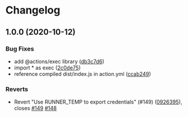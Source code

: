 # Changelog

## 1.0.0 (2020-10-12)


### Bug Fixes

* add @actions/exec library ([db3c7d6](https://www.github.com/Melon-Tropics/github-actions/commit/db3c7d6e8477b8cdf9324c00d1d2c78de60fac7e))
* import * as exec ([2c0de75](https://www.github.com/Melon-Tropics/github-actions/commit/2c0de755dfc78d287881043c1c7e0e4aa676460d))
* reference compiled dist/index.js in action.yml ([ccab249](https://www.github.com/Melon-Tropics/github-actions/commit/ccab24911266f9267e21b7b3234613244bab3eeb))


### Reverts

* Revert "Use RUNNER_TEMP to export credentials" (#149) ([0926395](https://www.github.com/Melon-Tropics/github-actions/commit/0926395459ca75ce323bcc26564f2843cd48ed98)), closes [#149](https://www.github.com/Melon-Tropics/github-actions/issues/149) [#148](https://www.github.com/Melon-Tropics/github-actions/issues/148)
